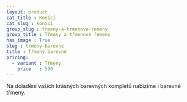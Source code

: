 ```yaml
---
layout: product
cat_title : Koníci
cat_slug : konici
group_slug : trmeny-a-trmenove-remeny
group_title : Třmeny a třmenové řemeny
has_image : True
slug : trmeny-barevne
title : Třmeny barevné
pricing:
  - variant : Třmeny
    price   : 590
---
```


Na doladění vašich krásných barevných kompletů nabízíme i barevné třmeny.

